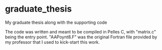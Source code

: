 # graduate_thesis
My graduate thesis along with the supporting code

The code was written and meant to be compiled in Pelles C, with "matrix.c" being the entry point.
"AAPoynt8.F" was the original Fortran file provided by my professor that I used to kick-start this work. 
